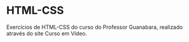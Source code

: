# HTML-CSS
Exercícios de HTML-CSS do curso do Professor Guanabara, realizado através do site Curso em Vídeo.
